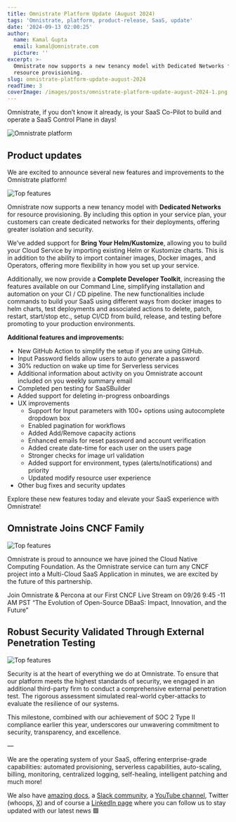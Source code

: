```yaml
---
title: Omnistrate Platform Update (August 2024)
tags: 'Omnistrate, platform, product-release, SaaS, update'
date: '2024-09-13 02:00:25'
author:
  name: Kamal Gupta
  email: kamal@omnistrate.com
  picture: ''
excerpt: >-
  Omnistrate now supports a new tenancy model with Dedicated Networks for
  resource provisioning.
slug: omnistrate-platform-update-august-2024
readTime: 3
coverImage: /images/posts/omnistrate-platform-update-august-2024-1.png
---
```


Omnistrate, if you don’t know it already, is your SaaS Co-Pilot to build and operate a SaaS Control Plane in days!

![Omnistrate platform][1]


## Product updates

We are excited to announce several new features and improvements to the Omnistrate platform! 

![Top features][2]

Omnistrate now supports a new tenancy model with **Dedicated Networks** for resource provisioning. By including this option in your service plan, your customers can create dedicated networks for their deployments, offering greater isolation and security.

We’ve added support for **Bring Your Helm/Kustomize**, allowing you to build your Cloud Service by importing existing Helm or Kustomize charts. This is in addition to the ability to import container images, Docker images, and Operators, offering more flexibility in how you set up your service.

Additionally, we now provide a **Complete Developer Toolkit**, increasing the features available on our Command Line, simplifying installation and automation on your CI / CD pipeline. The new functionalities include commands to build your SaaS using different ways from docker images to helm charts, test deployments and associated actions to delete, patch, restart, start/stop etc., setup CI/CD from build, release, and testing before promoting to your production environments. 

**Additional features and improvements:**

- New GitHub Action to simplify the setup if you are using GitHub.
- Input Password fields allow users to auto generate a password
- 30% reduction on wake up time for Serverless services
- Additional information about activity on you Omnistrate account included on you weekly summary email
- Completed pen testing for SaaSBuilder
- Added support for deleting in-progress onboardings
- UX improvements
    - Support for Input parameters with 100+  options using autocomplete dropdown box
    - Enabled pagination for workflows 
    - Added Add/Remove capacity actions
    - Enhanced emails for reset password and account verification
    - Added create date-time for each user on the users page
    - Stronger checks for image url validation
    - Added support for environment, types (alerts/notifications) and priority
    - Updated modify resource user experience
- Other bug fixes and security updates

Explore these new features today and elevate your SaaS experience with Omnistrate!


## Omnistrate Joins CNCF Family 

![Top features][3] 

Omnistrate is proud to announce we have joined the Cloud Native Computing Foundation.  As the Omnistrate service can turn any CNCF project into a Multi-Cloud SaaS Application in minutes, we are excited by the future of this partnership.

Join Omnistrate & Percona at our First CNCF Live Stream on 09/26 9:45 -11 AM PST 
“The Evolution of Open-Source DBaaS: Impact, Innovation, and the Future” 


## Robust Security Validated Through External Penetration Testing 

![Top features][4] 

Security is at the heart of everything we do at Omnistrate. To ensure that our platform meets the highest standards of security, we engaged in an additional third-party firm to conduct a comprehensive external penetration test. The rigorous assessment simulated real-world cyber-attacks to evaluate the resilience of our systems.

This milestone, combined with our achievement of SOC 2 Type II compliance earlier this year, underscores our unwavering commitment to security, transparency, and excellence.

— 

We are the operating system of your SaaS, offering enterprise-grade capabilities: automated provisioning, serverless capabilities, auto-scaling, billing, monitoring, centralized logging, self-healing, intelligent patching and much more!

We also have [amazing docs][5], a [Slack community][9], a [YouTube channel][6], Twitter (whoops, [X][8]) and of course a [LinkedIn page][7] where you can follow us to stay updated with our latest news 🟩

  [1]: https://drive.google.com/thumbnail?id=1KHKAuFJ_5g_mKbzSvqCK-cvn3TvSfvR3&sz=w720
  [2]: /images/posts/omnistrate-platform-update-august-2024-1.png
  [4]: /images/posts/omnistrate-platform-update-august-2024-2.jpg
  [3]: /images/posts/omnistrate-platform-update-august-2024-3.png
  [5]: http://docs.omnistrate.com
  [6]: https://www.youtube.com/@omnistrate
  [7]: https://www.linkedin.com/company/omnistrate/
  [8]: https://twitter.com/omnistrate
  [9]: https://join.slack.com/t/cloudnative-u5h1399/shared_invite/zt-1qf3cgi37-lCV1vKJlrBioqGuVjKBtyw
